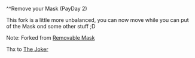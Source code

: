 ^^Remove your Mask (PayDay 2)


This fork is a little more unbalanced, you can now move while you can put
of the Mask ond some other stuff ;D

Note: Forked from [Removable Mask](https://modworkshop.net/mod/22800)

Thx to [The Joker](https://modworkshop.net/user/41928)
